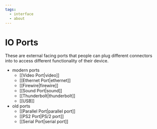 ```yaml
---
tags:
  - interface
  - about
---
```

# IO Ports

These are external facing ports that people can plug different connectors into to access different functionality of their device.

- modern ports
    - [[Video Port|video]]
    - [[Ethernet Port|ethernet]]
    - [[Firewire|firewire]]
    - [[Sound Port|sound]]
    - [[Thunderbolt|thunderbolt]]
    - [[USB]]
- old ports
    - [[Parallel Port|parallel port]]
    - [[PS2 Port|PS/2 port]]
    - [[Serial Port|serial port]]
